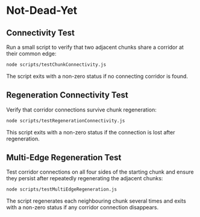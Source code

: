 # Not-Dead-Yet

## Connectivity Test

Run a small script to verify that two adjacent chunks share a corridor at their common edge:

```bash
node scripts/testChunkConnectivity.js
```

The script exits with a non-zero status if no connecting corridor is found.

## Regeneration Connectivity Test

Verify that corridor connections survive chunk regeneration:

```bash
node scripts/testRegenerationConnectivity.js
```

This script exits with a non-zero status if the connection is lost after regeneration.

## Multi-Edge Regeneration Test

Test corridor connections on all four sides of the starting chunk and ensure they persist after repeatedly regenerating the adjacent chunks:

```bash
node scripts/testMultiEdgeRegeneration.js
```

The script regenerates each neighbouring chunk several times and exits with a non-zero status if any corridor connection disappears.
